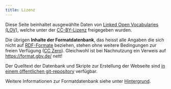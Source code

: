 ```yaml
---
title: Lizenz
---
```


Diese Seite beinhaltet ausgewählte Daten von [Linked Open Vocabularies (LOV)](https://lov.linkeddata.es/dataset/lov/api), welche unter der [CC-BY-Lizenz] freigegeben wurden.

Die übrigen **Inhalte der Formatdatenbank**, das heisst alle Angaben die sich
nicht auf [RDF-Formate](../rdf/voc) beziehen, stehen ohne weitere Bedingungen zur
freien Verfügung ([CC Zero](http://creativecommons.org/publicdomain/zero/1.0/)).
Gleichwohl ist bei Nachnutzung ein Verweis auf <https://format.gbv.de/> nett!

Der Quelltext der Datenbank und Skripte zur Erstellung der Webseite sind [in
einem öffentlichen git-repository](https://github.com/gbv/format.gbv.de)
verfügbar.

Weitere Informationen zur Formatdatenbank siehe unter [Hintergrund](../about).

[CC-BY-Lizenz]: https://creativecommons.org/licenses/by/4.0/

